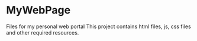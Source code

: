 # MyWebPage
Files for my personal web portal
This project contains html files, js, css files and other required resources.
